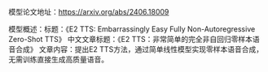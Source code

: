 模型论文地址：https://arxiv.org/abs/2406.18009

模型概述：标题：《E2 TTS: Embarrassingly Easy Fully Non-Autoregressive Zero-Shot TTS》
中文文章标题：《E2 TTS：非常简单的完全非自回归零样本语音合成》
文章内容：提出E2 TTS方法，通过简单线性模型实现零样本语音合成，无需训练直接生成高质量语音。
